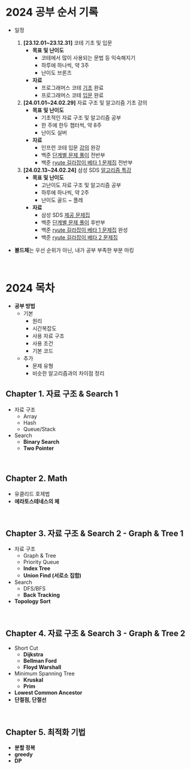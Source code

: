 


# 2024 공부 순서 기록 

- 일정  
  1. **[23.12.01~23.12.31]** 코테 기초 및 입문 
      - **목표 및 난이도** 
        - 코테에서 많이 사용되는 문법 등 익숙해지기
        - 하루에 하나씩, 약 3주
        - 난이도 브론즈
      - **자료** 
        - 프로그래머스 코테 [기초](https://school.programmers.co.kr/learn/challenges/training?order=acceptance_desc) 완료
        - 프로그래머스 코테 [입문](https://school.programmers.co.kr/learn/challenges/beginner?order=acceptance_desc) 완료
  2. **[24.01.01~24.02.29]** 자료 구조 및 알고리즘 기초 강의 
      - **목표 및 난이도**
        - 기초적인 자료 구조 및 알고리즘 공부
        - 한 주에 한두 챕터씩, 약 8주
        - 난이도 실버
      - **자료** 
        - 인프런 코테 입문 [강의](https://www.inflearn.com/course/%EC%BD%94%EB%94%A9%ED%85%8C%EC%8A%A4%ED%8A%B8-%EC%9E%85%EB%AC%B8-%ED%8C%8C%EC%9D%B4%EC%8D%AC) 완강 
        - 백준 [단계별 문제 풀이](https://www.acmicpc.net/step) 전반부 
        - 백준 [ryute 길라잡이 베타 1 문제집](https://www.acmicpc.net/workbook/view/2418) 전반부
  3. **[24.02.13~24.02.24]** 삼성 SDS [알고리즘 특강](https://github.com/AAISSJ/2024-Samsung-SDS)
      - **목표 및 난이도**
        - 고난이도 자료 구조 및 알고리즘 공부
        - 하루에 하나씩, 약 2주
        - 난이도 골드 ~ 플레
      - **자료** 
        - 삼성 SDS [제공 문제집](https://www.acmicpc.net/group/11501)
        - 백준 [단계별 문제 풀이](https://www.acmicpc.net/step) 후반부
        - 백준 [ryute 길라잡이 베타 1 문제집](https://www.acmicpc.net/workbook/view/2418) 완성
        - 백준 [ryute 길라잡이 베타 2 문제집](https://www.acmicpc.net/workbook/view/2419) 


- **볼드체**는 우선 순위가 아닌, 내가 공부 부족한 부분 마킹 

<br>


# 2024 목차 

- **공부 방법**
  - 기본
    - 원리
    - 시간복잡도
    - 사용 자료 구조 
    - 사용 조건
    - 기본 코드 
  - 추가
    - 문제 유형
    - 비슷한 알고리즘과의 차이점 정리 

## Chapter 1. 자료 구조 & Search 1

- 자료 구조
  - Array
  - Hash
  - Queue/Stack
- Search
  - **Binary Search**
  - **Two Pointer**

<br>

## Chapter 2. Math 
- 유클리드 호제법
- **에라토스테네스의 체**

<br>

## Chapter 3. 자료 구조 & Search 2 - Graph & Tree 1
- 자료 구조
  - Graph & Tree
  - Priority Queue
  - **Index Tree**
  - **Union Find (서로소 집합)**
- Search
  - DFS/BFS
  - **Back Tracking**
- **Topology Sort**

<br>

## Chapter 4. 자료 구조 & Search 3 - Graph & Tree 2
- Short Cut
  - **Dijkstra**
  - **Bellman Ford**
  - **Floyd Warshall**
- Minimum Spanning Tree
  - **Kruskal**
  - **Prim**
- **Lowest Common Ancestor**
- **단절점, 단절선**

<br>

## Chapter 5. 최적화 기법 
- **분할 정복**
- **greedy**
- **DP** 
  
<br>

